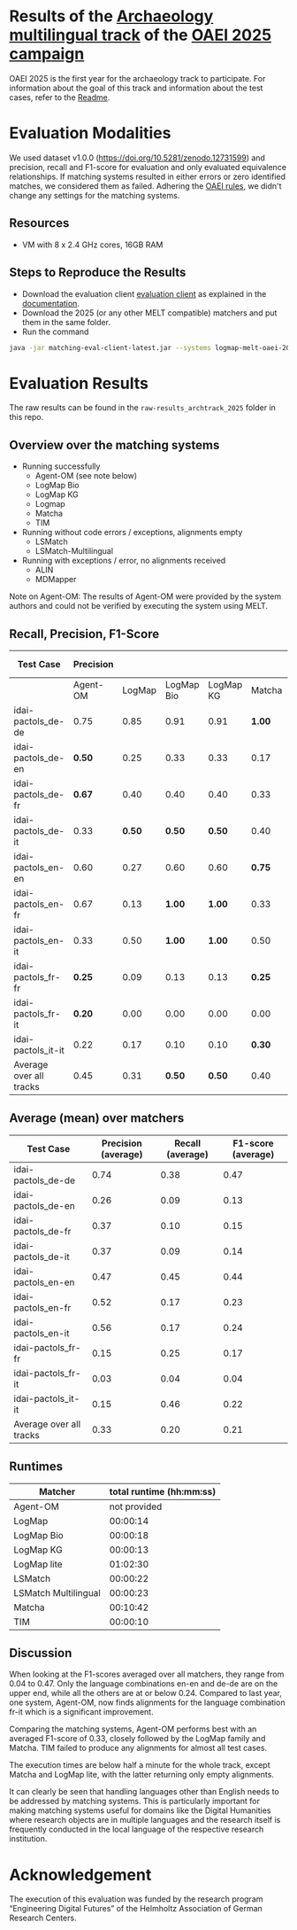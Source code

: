 # Results of the [Archaeology multilingual track](https://oaei.ontologymatching.org/2025/digitalhumanities/index.html) of the [OAEI 2025 campaign](https://oaei.ontologymatching.org/2025/)
OAEI 2025 is the first year for the archaeology track to participate. For information about the goal of this track and information about the test cases, refer to the [Readme](https://github.com/FelixFrizzy/DH-benchmark-multiling/blob/main/README.md).

# Evaluation Modalities
We used dataset v1.0.0 (https://doi.org/10.5281/zenodo.12731599) and precision, recall and F1-score for evaluation and only evaluated equivalence relationships. If matching systems resulted in either errors or zero identified matches, we considered them as failed. Adhering the [OAEI rules](https://oaei.ontologymatching.org/doc/oaei-rules.2.html), we didn't change any settings for the matching systems. 

## Resources
- VM with 8 x 2.4 GHz cores, 16GB RAM

## Steps to Reproduce the Results
- Download the evaluation client [evaluation client](https://nightly.link/dwslab/melt/workflows/java_client_upload/master/evaluation-client.zip) as explained in the [documentation](https://dwslab.github.io/melt/matcher-evaluation/client).
- Download the 2025 (or any other MELT compatible) matchers and put them in the same folder.
- Run the command
```bash
java -jar matching-eval-client-latest.jar --systems logmap-melt-oaei-2021-web-latest.tar.gz logmap-bio-melt-oaei-2021-web-latest.tar.gz logmap-kg-melt-oaei-2021-web-latest.tar.gz logmap-lite-melt-oaei-2021-web-latest.tar.gz matcha.tar.gz "ALIN - Jomar Silva.zip" MDMapper-seals.zip https://match.tomato.irit.fr/match --track http://oaei.webdatacommons.org/tdrs/ archaeology 2024all --results oaei2025_arch
```

# Evaluation Results
The raw results can be found in the `raw-results_archtrack_2025` folder in this repo.

## Overview over the matching systems
- Running successfully
    - Agent-OM (see note below)
    - LogMap Bio
    - LogMap KG
    - Logmap
    - Matcha
    - TIM
- Running without code errors / exceptions, alignments empty
    - LSMatch
    - LSMatch-Multilingual
- Running with exceptions / error, no alignments received
    - ALIN
    - MDMapper

Note on Agent-OM: The results of Agent-OM were provided by the system authors and could not be verified by executing the system using MELT.

## Recall, Precision, F1-Score

| Test Case               |Precision |           |            |           |            |Recall    |            |           |            |F1-Score    |            |           |          |          |            |           |            |       |
| ----------------------- | -------- | --------- | ---------- | --------- | ---------- | -------- | ---------- | --------- | ---------- | ---------- | ---------- | --------- | -------- | -------- | ---------- | --------- | ---------- | ----- |
|                         | Agent-OM | LogMap    | LogMap Bio | LogMap KG | Matcha     | TIM      | Agent-OM   | LogMap    | LogMap Bio | LogMap KG  | Matcha     | TIM       | Agent-OM  | LogMap   | LogMap Bio | LogMap KG | Matcha     | TIM   |
| idai-pactols_de-de      | 0.75     | 0.85      | 0.91       | 0.91      | **1.00**   | 0.00     | 0.35       | **0.65**  | 0.59       | 0.59       | 0.12       | 0.00      | 0.48     | **0.73** | 0.71       | 0.71      | 0.21       | 0.00  |
| idai-pactols_de-en      | **0.50** | 0.25      | 0.33       | 0.33      | 0.17       | 0.00     | **0.29**   | 0.06      | 0.06       | 0.06       | 0.06       | 0.00      | **0.37** | 0.10     | 0.10       | 0.10      | 0.09       | 0.00  |
| idai-pactols_de-fr      | **0.67** | 0.40      | 0.40       | 0.40      | 0.33       | 0.00     | **0.12**   | **0.12**  | **0.12**   | **0.12**   | **0.12**   | 0.00      | **0.20** | 0.18     | 0.18       | 0.18      | 0.17       | 0.00  |
| idai-pactols_de-it      | 0.33     | **0.50**  | **0.50**   | **0.50**  | 0.40       | 0.00     | 0.06       | **0.12**  | **0.12**   | **0.12**   | **0.12**   | 0.00      | 0.10     | **0.19** | **0.19**   | **0.19**  | 0.18       | 0.00  |
| idai-pactols_en-en      | 0.60     | 0.27      | 0.60       | 0.60      | **0.75**   | 0.00     | 0.50       | **0.67**  | 0.50       | 0.50       | 0.50       | 0.00      | 0.55     | 0.38     | 0.55       | 0.55      | **0.60**   | 0.00  |
| idai-pactols_en-fr      | 0.67     | 0.13      | **1.00**   | **1.00**  | 0.33       | 0.00     | **0.33**   | 0.17      | 0.17       | 0.17       | 0.17       | 0.00      | **0.44** | 0.14     | 0.29       | 0.29      | 0.22       | 0.00  |
| idai-pactols_en-it      | 0.33     | 0.50      | **1.00**   | **1.00**  | 0.50       | 0.00     | **0.33**   | 0.17      | 0.17       | 0.17       | 0.17       | 0.00      | **0.33** | 0.25     | 0.29       | 0.29      | 0.25       | 0.00  |
| idai-pactols_fr-fr      | **0.25** | 0.09      | 0.13       | 0.13      | **0.25**   | 0.02     | **0.25**   | **0.25**  | **0.25**   | **0.25**   | **0.25**   | **0.25**  | **0.25** | 0.13     | 0.17       | 0.17      | **0.25**   | 0.03  |
| idai-pactols_fr-it      | **0.20** | 0.00      | 0.00       | 0.00      | 0.00       | 0.00     | **0.25**   | 0.00      | 0.00       | 0.00       | 0.00       | 0.00      | **0.22** | 0.00     | 0.00       | 0.00      | 0.00       | 0.00  |
| idai-pactols_it-it      | 0.22     | 0.17      | 0.10       | 0.10      | **0.30**   | 0.02     | 0.50       | **0.75**  | 0.25       | 0.25       | **0.75**   | 0.25      | 0.31     | 0.27     | 0.14       | 0.14      | **0.43**   | 0.04  |
| Average over all tracks | 0.45     | 0.31      | **0.50**   | **0.50**  | 0.40       | 0.00     | **0.30**   | 0.29      | 0.22       | 0.22       | 0.23       | 0.05      | **0.33** | 0.24     | 0.26       | 0.26      | 0.24       | 0.01  |




## Average (mean) over matchers

| Test Case               | Precision (average) | Recall (average) | F1-score (average) |
|-------------------------|---------------------|------------------|--------------------|
| idai-pactols_de-de      | 0.74                |             0.38 |               0.47 |
| idai-pactols_de-en      | 0.26                |             0.09 |               0.13 |
| idai-pactols_de-fr      | 0.37                |             0.10 |               0.15 |
| idai-pactols_de-it      | 0.37                |             0.09 |               0.14 |
| idai-pactols_en-en      | 0.47                |             0.45 |               0.44 |
| idai-pactols_en-fr      | 0.52                |             0.17 |               0.23 |
| idai-pactols_en-it      | 0.56                |             0.17 |               0.24 |
| idai-pactols_fr-fr      | 0.15                |             0.25 |               0.17 |
| idai-pactols_fr-it      | 0.03                |             0.04 |               0.04 |
| idai-pactols_it-it      | 0.15                |             0.46 |               0.22 |
| Average over all tracks | 0.33                |             0.20 |               0.21 |



## Runtimes
| Matcher              | total runtime (hh:mm:ss) |
|----------------------|--------------------------|
| Agent-OM             | not provided             |
| LogMap               | 00:00:14                 |
| LogMap Bio           | 00:00:18                 |
| LogMap KG            | 00:00:13                 |
| LogMap lite          | 01:02:30                 |
| LSMatch              | 00:00:22                 |
| LSMatch Multilingual | 00:00:23                 |
| Matcha               | 00:10:42                 |
| TIM                  | 00:00:10                 |

## Discussion
When looking at the F1-scores averaged over all matchers, they range from 0.04 to 0.47. Only the language combinations en-en and de-de are on the upper end, while all the others are at or below 0.24. Compared to last year, one system, Agent-OM, now finds alignments for the language combination fr-it which is a significant improvement. 

Comparing the matching systems, Agent-OM performs best with an averaged F1-score of 0.33, closely followed by the LogMap family and Matcha. TIM failed to produce any alignments for almost all test cases.

The execution times are below half a minute for the whole track, except Matcha and LogMap lite, with the latter returning only empty alignments. 

It can clearly be seen that handling languages other than English needs to be addressed by matching systems. This is particularly important for making matching systems useful for domains like the Digital Humanities where research objects are in multiple languages and the research itself is frequently conducted in the local language of the respective research institution.

# Acknowledgement
The execution of this evaluation was funded by the research program “Engineering Digital Futures” of the Helmholtz Association of German Research Centers.
